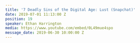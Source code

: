 ```yaml
---
title: '7 Deadly Sins of the Digital Age: Lust (Snapchat)'
date: 2019-07-01 11:13:00 Z
position: 19
speaker: Ethan Harrington
media: https://www.youtube.com/embed/0L49mue4spo
message_date: 2019-06-30 10:00:00 Z
---
```


